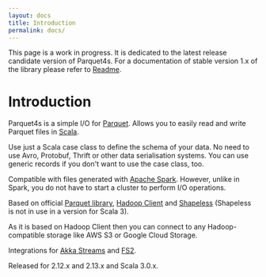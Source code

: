 ```yaml
---
layout: docs
title: Introduction
permalink: docs/
---
```


This page is a work in progress. It is dedicated to the latest release candidate version of Parquet4s.
For a documentation of stable version 1.x of the library please refer to [Readme](https://github.com/mjakubowski84/Parquet4s).

# Introduction

Parquet4s is a simple I/O for [Parquet](https://parquet.apache.org/). Allows you to easily read and write Parquet files in [Scala](https://www.scala-lang.org/).

Use just a Scala case class to define the schema of your data. No need to use Avro, Protobuf, Thrift or other data serialisation systems. You can use generic records if you don't want to use the case class, too.

Compatible with files generated with [Apache Spark](https://spark.apache.org/). However, unlike in Spark, you do not have to start a cluster to perform I/O operations.

Based on official [Parquet library](https://github.com/apache/parquet-mr), [Hadoop Client](https://github.com/apache/hadoop) and [Shapeless](https://github.com/milessabin/shapeless) (Shapeless is not in use in a version for Scala 3).

As it is based on Hadoop Client then you can connect to any Hadoop-compatible storage like AWS S3 or Google Cloud Storage. 

Integrations for [Akka Streams](https://doc.akka.io/docs/akka/current/stream/index.html) and [FS2](https://fs2.io/).

Released for 2.12.x and 2.13.x and Scala 3.0.x.
